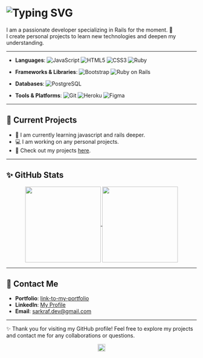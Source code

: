 # ![Typing SVG](https://readme-typing-svg.demolab.com?font=Fira+Code&weight=900&size=35&duration=4500&pause=1000&color=DC100FD4&vCenter=true&width=710&height=70&lines=%F0%9F%91%8B+Welcome+to+my+GitHub+Profile+!;Feel+free+to+explore+my+projects)

I am a passionate developer specializing in Rails for the moment. 🚀<br>
I create personal projects to learn new technologies and deepen my understanding.

---

- **Languages**:
  ![JavaScript](https://img.shields.io/badge/JavaScript-F7DF1E?style=flat&logo=javascript&logoColor=black)
  ![HTML5](https://img.shields.io/badge/HTML5-E34F26?style=flat&logo=html5&logoColor=white)
  ![CSS3](https://img.shields.io/badge/CSS3-1572B6?style=flat&logo=css3&logoColor=white)
  ![Ruby](https://img.shields.io/badge/Ruby-CC342D?style=flat&logo=ruby&logoColor=white)

- **Frameworks & Libraries**:
  ![Bootstrap](https://img.shields.io/badge/Bootstrap-563D7C?style=flat&logo=bootstrap&logoColor=white)
  ![Ruby on Rails](https://img.shields.io/badge/Rails-CC0000?style=flat&logo=rubyonrails&logoColor=white)

- **Databases**:
  ![PostgreSQL](https://img.shields.io/badge/PostgreSQL-336791?style=flat&logo=postgresql&logoColor=white)

- **Tools & Platforms**:
  ![Git](https://img.shields.io/badge/Git-F05032?style=flat&logo=git&logoColor=white)
  ![Heroku](https://img.shields.io/badge/Heroku-430098?style=flat&logo=heroku&logoColor=white)
  ![Figma](https://img.shields.io/badge/Figma-F24E1E?style=flat&logo=figma&logoColor=white)

---

## 🔭 Current Projects

- 🌱 I am currently learning javascript and rails deeper.
- 💻 I am working on any personal projects.
- 🔗 Check out my projects [here](https://github.com/Sarkraf?tab=repositories).

---

## ✨ GitHub Stats

<div align=center>
  <a href="https://github.com/anuraghazra/github-readme-stats">
    <img height=200 align="center" src="https://github-readme-stats.vercel.app/api?username=Sarkraf&show_icons=true&theme=radical&hide_rank=true&custom_title=Sarkraf%20GitHub%20Stats" />
  </a>
  <a href="https://github.com/anuraghazra/convoychat">
    <img height=200 align="center" src="https://github-readme-stats.vercel.app/api/top-langs/?username=Sarkraf&layout=donut&size_weight=1&count_weight=0&theme=radical" />
  </a>
</div>

---

## 🤝 Contact Me

- **Portfolio**: [link-to-my-portfolio](https://img.freepik.com/vecteurs-libre/bientot-texte-fond-sombre-lever-soleil-abstrait-effet-mouvement_157027-1073.jpg?t=st=1731857566~exp=1731861166~hmac=adc7c7b9e6110598dceb4418b75c27dbfd4ebe5afa3b2687f96be2b7fe8bd19b&w=1380)
- **LinkedIn**: [My Profile](https://www.linkedin.com/in/arnaud-floriani-developpeur/)
- **Email**: sarkraf.dev@gmail.com

---

✨ Thank you for visiting my GitHub profile! Feel free to explore my projects and contact me for any collaborations or questions.

<div align="center">
  <img src="https://komarev.com/ghpvc/?username=Sarkraf&color=red&style=plastic&label=👀" alt="Views" height="20">
</div>
